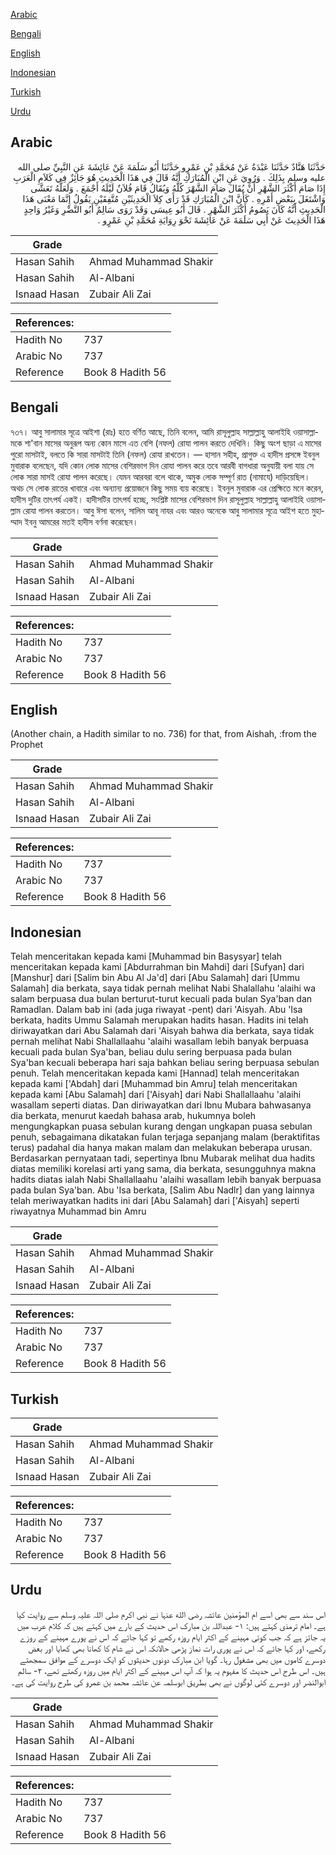 [Arabic](#arabic)

[Bengali](#bengali)

[English](#english)

[Indonesian](#indonesian)

[Turkish](#turkish)

[Urdu](#urdu)

## Arabic


<div dir="rtl" lang="ar" style={{fontSize:'larger',backgroundColor:'#f8f9fa',padding:20}}>
حَدَّثَنَا هَنَّادٌ حَدَّثَنَا عَبْدَةُ عَنْ مُحَمَّدِ بْنِ عَمْرٍو حَدَّثَنَا أَبُو سَلَمَةَ عَنْ عَائِشَةَ عَنِ النَّبِيِّ صلى الله عليه وسلم بِذَلِكَ ‏.‏ وَرُوِيَ عَنِ ابْنِ الْمُبَارَكِ أَنَّهُ قَالَ فِي هَذَا الْحَدِيثِ هُوَ جَائِزٌ فِي كَلاَمِ الْعَرَبِ إِذَا صَامَ أَكْثَرَ الشَّهْرِ أَنْ يُقَالَ صَامَ الشَّهْرَ كُلَّهُ وَيُقَالُ قَامَ فُلاَنٌ لَيْلَهُ أَجْمَعَ ‏.‏ وَلَعَلَّهُ تَعَشَّى وَاشْتَغَلَ بِبَعْضِ أَمْرِهِ ‏.‏ كَأَنَّ ابْنَ الْمُبَارَكِ قَدْ رَأَى كِلاَ الْحَدِيثَيْنِ مُتَّفِقَيْنِ يَقُولُ إِنَّمَا مَعْنَى هَذَا الْحَدِيثِ أَنَّهُ كَانَ يَصُومُ أَكْثَرَ الشَّهْرِ ‏.‏ قَالَ أَبُو عِيسَى وَقَدْ رَوَى سَالِمٌ أَبُو النَّضْرِ وَغَيْرُ وَاحِدٍ هَذَا الْحَدِيثَ عَنْ أَبِي سَلَمَةَ عَنْ عَائِشَةَ نَحْوَ رِوَايَةِ مُحَمَّدِ بْنِ عَمْرٍو ‏.‏
</div>
<div style={{backgroundColor:'#f8f9fa',padding:20, marginBottom: 10}}><table> <thead> <tr> <th>Grade</th> <th></th> </tr> </thead> <tbody> <tr><td>Hasan Sahih</td><td>Ahmad Muhammad Shakir</td></tr><tr><td>Hasan Sahih</td><td>Al-Albani</td></tr><tr><td>Isnaad Hasan</td><td>Zubair Ali Zai</td></tr></tbody></table><table> <thead> <tr> <th>References:</th> <th></th> </tr> </thead> <tbody><tr><td>Hadith No</td><td>737</td></tr><tr><td>Arabic No</td><td>737</td></tr><tr><td>Reference</td><td>Book 8 Hadith 56</td></tr></tbody></table></div>

## Bengali


<div dir="ltr" lang="bn" style={{fontSize:'larger',backgroundColor:'#f8f9fa',padding:20}}>
৭৩৭। আবু সালামার সূত্রে আইশা (রাঃ) হতে বর্ণিত আছে, তিনি বলেন, আমি রাসূলুল্লাহ সাল্লাল্লাহু আলাইহি ওয়াসাল্লামকে শা'বান মাসের অনুরূপ অন্য কোন মাসে এত বেশি (নফল) রোযা পালন করতে দেখিনি। কিছু অংশ ছাড়া এ মাসের পুরো মাসটাই, বলতে কি সারা মাসটাই তিনি (নফল) রোযা রাখতেন। — হাসান সহীহ, প্রাগুক্ত এ হাদীস প্রসঙ্গে ইবনুল মুবারাক বলেছেন, যদি কোন লোক মাসের বেশিরভাগ দিন রোযা পালন করে তবে আরবী বাগধারা অনুযায়ী বলা যায় সে লোক সারা মাসই রোযা পালন করেছে। যেমন আরবরা বলে থাকে, অমুক লোক সম্পূর্ণ রাত (নামাযে) দাড়িয়েছিল। অথচ সে লোক রাতের খাবারে এবং অন্যান্য প্রয়োজনে কিছু সময় ব্যয় করেছে। ইবনুল মুবারাক এর প্রেক্ষিতে মনে করেন, হাদীস দুটির তাৎপর্য একই। হাদীসটির তাৎপর্য হচ্ছে, সংশ্লিষ্ট মাসের বেশিরভাগ দিন রাসূলুল্লাহ সাল্লাল্লাহু আলাইহি ওয়াসাল্লাম রোযা পালন করতেন। আবু ঈসা বলেন, সালিম আবূ নাযর এবং আরও অনেকে আবু সালামার সূত্রে আইশ হতে মুহাম্মাদ ইবনু আমরের মতই হাদীস বর্ণনা করেছেন।
</div>
<div style={{backgroundColor:'#f8f9fa',padding:20, marginBottom: 10}}><table> <thead> <tr> <th>Grade</th> <th></th> </tr> </thead> <tbody> <tr><td>Hasan Sahih</td><td>Ahmad Muhammad Shakir</td></tr><tr><td>Hasan Sahih</td><td>Al-Albani</td></tr><tr><td>Isnaad Hasan</td><td>Zubair Ali Zai</td></tr></tbody></table><table> <thead> <tr> <th>References:</th> <th></th> </tr> </thead> <tbody><tr><td>Hadith No</td><td>737</td></tr><tr><td>Arabic No</td><td>737</td></tr><tr><td>Reference</td><td>Book 8 Hadith 56</td></tr></tbody></table></div>

## English


<div dir="ltr" lang="en" style={{fontSize:'larger',backgroundColor:'#f8f9fa',padding:20}}>
(Another chain, a Hadith similar to no. 736) for that, from Aishah, :from the Prophet
</div>
<div style={{backgroundColor:'#f8f9fa',padding:20, marginBottom: 10}}><table> <thead> <tr> <th>Grade</th> <th></th> </tr> </thead> <tbody> <tr><td>Hasan Sahih</td><td>Ahmad Muhammad Shakir</td></tr><tr><td>Hasan Sahih</td><td>Al-Albani</td></tr><tr><td>Isnaad Hasan</td><td>Zubair Ali Zai</td></tr></tbody></table><table> <thead> <tr> <th>References:</th> <th></th> </tr> </thead> <tbody><tr><td>Hadith No</td><td>737</td></tr><tr><td>Arabic No</td><td>737</td></tr><tr><td>Reference</td><td>Book 8 Hadith 56</td></tr></tbody></table></div>

## Indonesian


<div dir="ltr" lang="id" style={{fontSize:'larger',backgroundColor:'#f8f9fa',padding:20}}>
Telah menceritakan kepada kami [Muhammad bin Basysyar] telah menceritakan kepada kami [Abdurrahman bin Mahdi] dari [Sufyan] dari [Manshur] dari [Salim bin Abu Al Ja'd] dari [Abu Salamah] dari [Ummu Salamah] dia berkata, saya tidak pernah melihat Nabi Shalallahu 'alaihi wa salam berpuasa dua bulan berturut-turut kecuali pada bulan Sya'ban dan Ramadlan. Dalam bab ini (ada juga riwayat -pent) dari 'Aisyah. Abu 'Isa berkata, hadits Ummu Salamah merupakan hadits hasan. Hadits ini telah diriwayatkan dari Abu Salamah dari 'Aisyah bahwa dia berkata, saya tidak pernah melihat Nabi Shallallaahu 'alaihi wasallam lebih banyak berpuasa kecuali pada bulan Sya'ban, beliau dulu sering berpuasa pada bulan Sya'ban kecuali beberapa hari saja bahkan beliau sering berpuasa sebulan penuh. Telah menceritakan kepada kami [Hannad] telah menceritakan kepada kami ['Abdah] dari [Muhammad bin Amru] telah menceritakan kepada kami [Abu Salamah] dari ['Aisyah] dari Nabi Shallallaahu 'alaihi wasallam seperti diatas. Dan diriwayatkan dari Ibnu Mubara bahwasanya dia berkata, menurut kaedah bahasa arab, hukumnya boleh mengungkapkan puasa sebulan kurang dengan ungkapan puasa sebulan penuh, sebagaimana dikatakan fulan terjaga sepanjang malam (beraktifitas terus) padahal dia hanya makan malam dan melakukan beberapa urusan. Berdasarkan pernyataan tadi, sepertinya Ibnu Mubarak melihat dua hadits diatas memiliki korelasi arti yang sama, dia berkata, sesungguhnya makna hadits diatas ialah Nabi Shallallaahu 'alaihi wasallam lebih banyak berpuasa pada bulan Sya'ban. Abu 'Isa berkata, [Salim Abu Nadlr] dan yang lainnya telah meriwayatkan hadits ini dari [Abu Salamah] dari ['Aisyah] seperti riwayatnya Muhammad bin Amru
</div>
<div style={{backgroundColor:'#f8f9fa',padding:20, marginBottom: 10}}><table> <thead> <tr> <th>Grade</th> <th></th> </tr> </thead> <tbody> <tr><td>Hasan Sahih</td><td>Ahmad Muhammad Shakir</td></tr><tr><td>Hasan Sahih</td><td>Al-Albani</td></tr><tr><td>Isnaad Hasan</td><td>Zubair Ali Zai</td></tr></tbody></table><table> <thead> <tr> <th>References:</th> <th></th> </tr> </thead> <tbody><tr><td>Hadith No</td><td>737</td></tr><tr><td>Arabic No</td><td>737</td></tr><tr><td>Reference</td><td>Book 8 Hadith 56</td></tr></tbody></table></div>

## Turkish


<div dir="ltr" lang="tr" style={{fontSize:'larger',backgroundColor:'#f8f9fa',padding:20}}>

</div>
<div style={{backgroundColor:'#f8f9fa',padding:20, marginBottom: 10}}><table> <thead> <tr> <th>Grade</th> <th></th> </tr> </thead> <tbody> <tr><td>Hasan Sahih</td><td>Ahmad Muhammad Shakir</td></tr><tr><td>Hasan Sahih</td><td>Al-Albani</td></tr><tr><td>Isnaad Hasan</td><td>Zubair Ali Zai</td></tr></tbody></table><table> <thead> <tr> <th>References:</th> <th></th> </tr> </thead> <tbody><tr><td>Hadith No</td><td>737</td></tr><tr><td>Arabic No</td><td>737</td></tr><tr><td>Reference</td><td>Book 8 Hadith 56</td></tr></tbody></table></div>

## Urdu


<div dir="rtl" lang="ur" style={{fontSize:'larger',backgroundColor:'#f8f9fa',padding:20}}>
اس سند سے بھی اسے ام المؤمنین عائشہ رضی الله عنہا نے نبی اکرم صلی اللہ علیہ وسلم سے روایت کیا ہے۔ امام ترمذی کہتے ہیں: ۱- عبداللہ بن مبارک اس حدیث کے بارے میں کہتے ہیں کہ کلام عرب میں یہ جائز ہے کہ جب کوئی مہینے کے اکثر ایام روزہ رکھے تو کہا جائے کہ اس نے پورے مہینے کے روزے رکھے، اور کہا جائے کہ اس نے پوری رات نماز پڑھی حالانکہ اس نے شام کا کھانا بھی کھایا اور بعض دوسرے کاموں میں بھی مشغول رہا۔ گویا ابن مبارک دونوں حدیثوں کو ایک دوسرے کے موافق سمجھتے ہیں۔ اس طرح اس حدیث کا مفہوم یہ ہوا کہ آپ اس مہینے کے اکثر ایام میں روزہ رکھتے تھے، ۲- سالم ابوالنضر اور دوسرے کئی لوگوں نے بھی بطریق ابوسلمہ عن عائشہ محمد بن عمرو کی طرح روایت کی ہے۔
</div>
<div style={{backgroundColor:'#f8f9fa',padding:20, marginBottom: 10}}><table> <thead> <tr> <th>Grade</th> <th></th> </tr> </thead> <tbody> <tr><td>Hasan Sahih</td><td>Ahmad Muhammad Shakir</td></tr><tr><td>Hasan Sahih</td><td>Al-Albani</td></tr><tr><td>Isnaad Hasan</td><td>Zubair Ali Zai</td></tr></tbody></table><table> <thead> <tr> <th>References:</th> <th></th> </tr> </thead> <tbody><tr><td>Hadith No</td><td>737</td></tr><tr><td>Arabic No</td><td>737</td></tr><tr><td>Reference</td><td>Book 8 Hadith 56</td></tr></tbody></table></div>